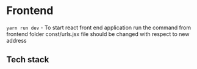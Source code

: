 # Frontend

`yarn run dev` - To start react front end application
run the command from frontend folder
const/urls.jsx file should be changed with respect to new address

## Tech stack
